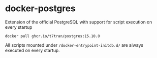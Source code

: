 # docker-postgres
Extension of the official PostgreSQL with support for script execution on every startup

	docker pull ghcr.io/t7tran/postgres:15.10.0

All scripts mounted under `/docker-entrypoint-initdb.d/` are always executed on every startup.